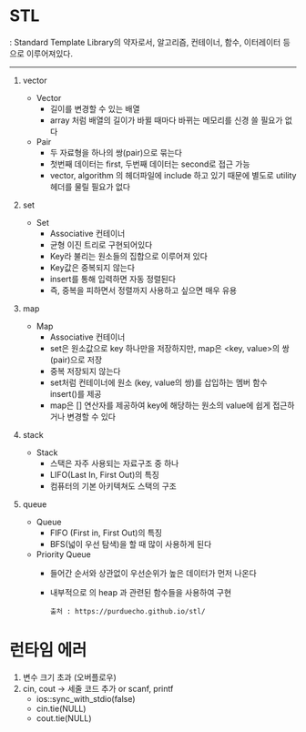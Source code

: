 # STL
: Standard Template Library의 약자로서, 알고리즘, 컨테이너, 함수, 이터레이터 등으로 이루어져있다.

----------------------------------------------------------------------------------------------------------------------------------


1. vector
	* Vector 
		 - 길이를 변경할 수 있는 배열
		 - array 처럼 배열의 길이가 바뀔 때마다 바뀌는 메모리를 신경 쓸 필요가 없다
	* Pair
		- 두 자료형을 하나의 쌍(pair)으로 묶는다
		- 첫번째 데이터는 first, 두번째 데이터는 second로 접근 가능
		- vector, algorithm 의 헤더파일에 include 하고 있기 때문에 별도로 utility 헤더를 물릴 필요가 없다
		
2. set
	* Set
		- Associative 컨테이너
		- 균형 이진 트리로 구현되어있다
		- Key라 불리는 원소들의 집합으로 이루어져 있다
		- Key값은 중복되지 않는다
		- insert를 통해 입력하면 자동 정렬된다
		- 즉, 중복을 피하면서 정렬까지 사용하고 싶으면 매우 유용

3. map
	* Map
		- Associative 컨테이너
		- set은 원소값으로 key 하나만을 저장하지만, map은 <key, value>의 쌍(pair)으로 저장
		- 중복 저장되지 않는다
		- set처럼 컨테이너에 원소 (key, value의 쌍)를 삽입하는 멤버 함수 insert()를 제공
		- map은 [] 연산자를 제공하여 key에 해당하는 원소의 value에 쉽게 접근하거나 변경할 수 있다
		
4. stack
	* Stack
		- 스택은 자주 사용되는 자료구조 중 하나
		- LIFO(Last In, First Out)의 특징
		- 컴퓨터의 기본 아키텍쳐도 스택의 구조
		
5. queue
	* Queue
		- FIFO (First in, First Out)의 특징
		- BFS(넓이 우선 탐색)을 할 때 많이 사용하게 된다
	* Priority Queue
		- 들어간 순서와 상관없이 우선순위가 높은 데이터가 먼저 나온다
		- 내부적으로 의 heap 과 관련된 함수들을 사용하여 구현

              출처 : https://purduecho.github.io/stl/	 

# 런타임 에러 
1. 변수 크기 초과 (오버플로우)
2. cin, cout ->  세줄 코드 추가 or scanf, printf
	* ios::sync_with_stdio(false)
	* cin.tie(NULL)
	* cout.tie(NULL)
    


